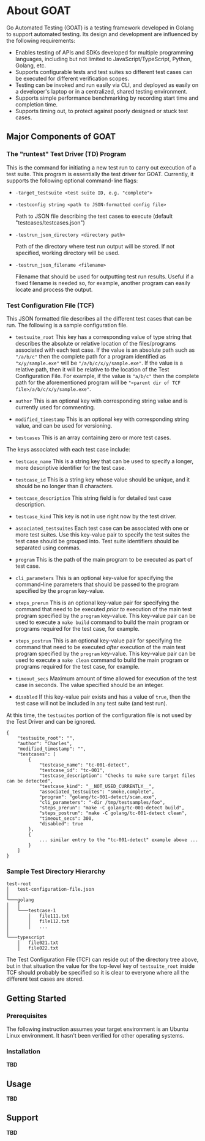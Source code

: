 # About GOAT

Go Automated Testing (GOAT) is a testing framework developed in Golang to support automated testing. Its design and development are influenced by the following requirements:

* Enables testing of APIs and SDKs developed for multiple programming languages, including but not limited to JavaScript/TypeScript, Python, Golang, etc.
* Supports configurable tests and test suites so different test cases can be executed for different verification scopes.
* Testing can be invoked and run easily via CLI, and deployed as easily on a developer's laptop or in a centralized, shared testing environment. 
* Supports simple performance benchmarking by recording start time and completion time.
* Supports timing out, to protect against poorly designed or stuck test cases.


## Major Components of GOAT

### The "runtest" Test Driver (TD) Program

This is the command for initiating a new test run to carry out execution of a test suite. This program is essentially the test driver for GOAT. Currently, it supports the following optional command-line flags:

* `-target_testsuite <test suite ID, e.g. "complete">`
	
* `-testconfig string <path to JSON-formatted config file>`
	
	Path to JSON file describing the test cases to execute (default "testcases/testcases.json")

* `-testrun_json_directory <directory path>`
	
	Path of the directory where test run output will be stored. If not specified, working directory will be used.

* `-testrun_json_filename <filename>`
	
	Filename that should be used for outputting test run results. Useful if a fixed filename is needed so, for example, another program can easily locate and process the output.
    	

### Test Configuration File (TCF)

This JSON formatted file describes all the different test cases that can be run. The following is a sample configuration file.

* `testsuite_root` This key has a corresponding value of type string that describes the absolute or relative location of the files/programs associated with each test case. If the value is an absolute path such as `"/a/b/c"` then the complete path for a program identified as `"x/y/sample.exe"` will be `"/a/b/c/x/y/sample.exe"`. If the value is a relative path, then it will be relative to the location of the Test Configuration File. For example, if the value is `"a/b/c"` then the complete path for the aforementioned program will be `"<parent dir of TCF file>/a/b/c/x/y/sample.exe"`.

* `author` This is an optional key with corresponding string value and is currently used for commenting.

* `modified_timestamp` This is an optional key with corresponding string value, and can be used for versioning.

* `testcases` This is an array containing zero or more test cases.

The keys associated with each test case include:

* `testcase_name` This is a string key that can be used to specify a longer, more descriptive identifier for the test case.

* `testcase_id` This is a string key whose value should be unique, and it should be no longer than 8 characters.

* `testcase_description` This string field is for detailed test case description.

* `testcase_kind` This key is not in use right now by the test driver.

* `associated_testsuites` Each test case can be associated with one or more test suites. Use this key-value pair to specify the test suites the test case should be grouped into. Test suite identifiers should be separated using commas.

* `program` This is the path of the main program to be executed as part of test case.

* `cli_parameters` This is an optional key-value for specifying the command-line parameters that should be passed to the program specified by the `program` key-value.

* `steps_prerun` This is an optional key-value pair for specifying the command that need to be executed *prior to* execution of the main test program specified by the `program` key-value. This key-value pair can be used to execute a `make build` command to build the main program or programs required for the test case, for example.

* `steps_postrun` This is an optional key-value pair for specifying the command that need to be executed *after* execution of the main test program specified by the `program` key-value. This key-value pair can be used to execute a `make clean` command to build the main program or programs required for the test case, for example.

* `timeout_secs` Maximum amount of time allowed for execution of the test case in seconds. The value specified should be an integer.

* `disabled` If this key-value pair exists and has a value of `true`, then the test case will not be included in any test suite (and test run).

At this time, the `testsuites` portion of the configuration file is not used by the Test Driver and can be ignored.





	{
		"testsuite_root": "",
		"author": "Charles",
		"modified_timestamp": "",
		"testcases": [
			{
				"testcase_name": "tc-001-detect",
				"testcase_id": "tc-001",
				"testcase_description": "Checks to make sure target files can be detected",
	            "testcase_kind": "__NOT_USED_CURRENTLY__",
				"associated_testsuites": "smoke,complete",
	            "program": "golang/tc-001-detect/scan.exe",
	            "cli_parameters": "-dir /tmp/testsamples/foo",
				"steps_prerun": "make -C golang/tc-001-detect build",
	            "steps_postrun": "make -C golang/tc-001-detect clean",
	            "timeout_secs": 300,
	            "disabled": true
			},
			{
				... similar entry to the "tc-001-detect" example above ...
			}
		]
	}
	


### Sample Test Directory Hierarchy

```
test-root
│   test-configuration-file.json    
│
└───golang
│   │   
│   └───testcase-1
│       │   file111.txt
│       │   file112.txt
│       │   ...
│   
└───typescript
    │   file021.txt
    │   file022.txt
```

The Test Configuration File (TCF) can reside out of the directory tree above, but in that situation the value for the top-level key of `testsuite_root` inside TCF should probably be specified so it is clear to everyone where all the different test cases are stored.


## Getting Started

### Prerequisites

The following instruction assumes your target environment is an Ubuntu Linux environment. It hasn't been verified for other operating systems.


### Installation

__TBD__

## Usage

__TBD__


## Support

__TBD__
